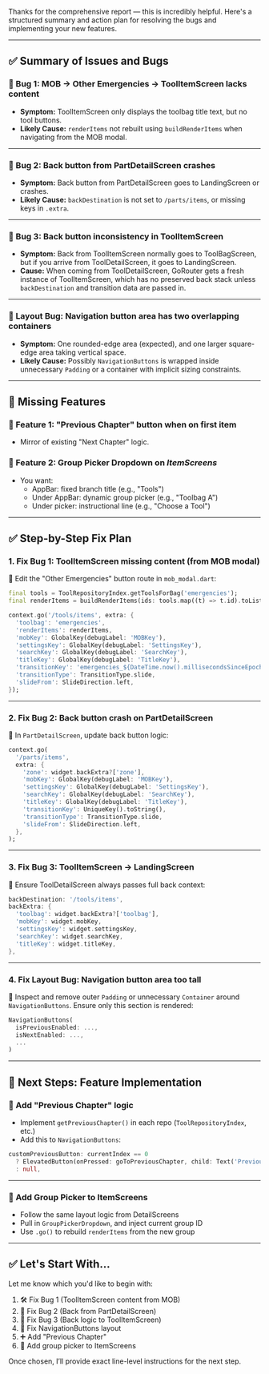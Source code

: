 Thanks for the comprehensive report — this is incredibly helpful. Here's a structured summary and action plan for resolving the bugs and implementing your new features.

---

## ✅ Summary of Issues and Bugs

### 🐞 Bug 1: MOB → Other Emergencies → ToolItemScreen lacks content
- **Symptom:** ToolItemScreen only displays the toolbag title text, but no tool buttons.
- **Likely Cause:** `renderItems` not rebuilt using `buildRenderItems` when navigating from the MOB modal.

---

### 🐞 Bug 2: Back button from PartDetailScreen crashes
- **Symptom:** Back button from PartDetailScreen goes to LandingScreen or crashes.
- **Likely Cause:** `backDestination` is not set to `/parts/items`, or missing keys in `.extra`.

---

### 🐞 Bug 3: Back button inconsistency in ToolItemScreen
- **Symptom:** Back from ToolItemScreen normally goes to ToolBagScreen, but if you arrive from ToolDetailScreen, it goes to LandingScreen.
- **Cause:** When coming from ToolDetailScreen, GoRouter gets a fresh instance of ToolItemScreen, which has no preserved back stack unless `backDestination` and transition data are passed in.

---

### 🧱 Layout Bug: Navigation button area has two overlapping containers
- **Symptom:** One rounded-edge area (expected), and one larger square-edge area taking vertical space.
- **Likely Cause:** Possibly `NavigationButtons` is wrapped inside unnecessary `Padding` or a container with implicit sizing constraints.

---

## 🧩 Missing Features

### 🔄 Feature 1: "Previous Chapter" button when on first item
- Mirror of existing "Next Chapter" logic.

### 🔽 Feature 2: Group Picker Dropdown on *ItemScreens*
- You want:
  - AppBar: fixed branch title (e.g., "Tools")
  - Under AppBar: dynamic group picker (e.g., "Toolbag A")
  - Under picker: instructional line (e.g., "Choose a Tool")

---

## ✅ Step-by-Step Fix Plan

### 1. **Fix Bug 1: ToolItemScreen missing content (from MOB modal)**  
🔧 Edit the "Other Emergencies" button route in `mob_modal.dart`:
```dart
final tools = ToolRepositoryIndex.getToolsForBag('emergencies');
final renderItems = buildRenderItems(ids: tools.map((t) => t.id).toList());

context.go('/tools/items', extra: {
  'toolbag': 'emergencies',
  'renderItems': renderItems,
  'mobKey': GlobalKey(debugLabel: 'MOBKey'),
  'settingsKey': GlobalKey(debugLabel: 'SettingsKey'),
  'searchKey': GlobalKey(debugLabel: 'SearchKey'),
  'titleKey': GlobalKey(debugLabel: 'TitleKey'),
  'transitionKey': 'emergencies_${DateTime.now().millisecondsSinceEpoch}',
  'transitionType': TransitionType.slide,
  'slideFrom': SlideDirection.left,
});
```

---

### 2. **Fix Bug 2: Back button crash on PartDetailScreen**
🔧 In `PartDetailScreen`, update back button logic:
```dart
context.go(
  '/parts/items',
  extra: {
    'zone': widget.backExtra?['zone'],
    'mobKey': GlobalKey(debugLabel: 'MOBKey'),
    'settingsKey': GlobalKey(debugLabel: 'SettingsKey'),
    'searchKey': GlobalKey(debugLabel: 'SearchKey'),
    'titleKey': GlobalKey(debugLabel: 'TitleKey'),
    'transitionKey': UniqueKey().toString(),
    'transitionType': TransitionType.slide,
    'slideFrom': SlideDirection.left,
  },
);
```

---

### 3. **Fix Bug 3: ToolItemScreen → LandingScreen**
🔧 Ensure ToolDetailScreen always passes full back context:
```dart
backDestination: '/tools/items',
backExtra: {
  'toolbag': widget.backExtra?['toolbag'],
  'mobKey': widget.mobKey,
  'settingsKey': widget.settingsKey,
  'searchKey': widget.searchKey,
  'titleKey': widget.titleKey,
},
```

---

### 4. **Fix Layout Bug: Navigation button area too tall**
🔧 Inspect and remove outer `Padding` or unnecessary `Container` around `NavigationButtons`.
Ensure only this section is rendered:
```dart
NavigationButtons(
  isPreviousEnabled: ...,
  isNextEnabled: ...,
  ...
)
```

---

## 🚧 Next Steps: Feature Implementation

### 🧭 Add "Previous Chapter" logic
- Implement `getPreviousChapter()` in each repo (`ToolRepositoryIndex`, etc.)
- Add this to `NavigationButtons`:
```dart
customPreviousButton: currentIndex == 0
  ? ElevatedButton(onPressed: goToPreviousChapter, child: Text('Previous Chapter'))
  : null,
```

---

### 🧭 Add Group Picker to ItemScreens
- Follow the same layout logic from DetailScreens
- Pull in `GroupPickerDropdown`, and inject current group ID
- Use `.go()` to rebuild `renderItems` from the new group

---

## ✅ Let's Start With...

Let me know which you'd like to begin with:

1. 🛠️ Fix Bug 1 (ToolItemScreen content from MOB)
2. 🧭 Fix Bug 2 (Back from PartDetailScreen)
3. 🧭 Fix Bug 3 (Back logic to ToolItemScreen)
4. 🎨 Fix NavigationButtons layout
5. ➕ Add "Previous Chapter"
6. 🔽 Add group picker to ItemScreens

Once chosen, I’ll provide exact line-level instructions for the next step.